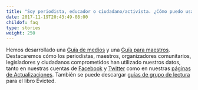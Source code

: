 ```yaml
---
title: "Soy periodista, educador o ciudadano/activista. ¿Cómo puedo usar sus herramientas para encontrar historias en los datos y educar a las personas sobre el desalojo?"
date: 2017-11-19T20:43:49-08:00
childof: faq
type: stories
weight: 250
---
```

Hemos desarrollado una <a href="#">Guía de medios</a> y una <a href="#">Guía para maestros</a>. Destacaremos cómo los periodistas, maestros, organizadores comunitarios, legisladores y ciudadanos comprometidos han utilizado nuestros datos, tanto en nuestras cuentas de <a href="https://www.facebook.com/evictionlab/" target="_blank">Facebook</a> y <a href="https://twitter.com/evictionlab" target="_blank">Twitter</a> como en nuestras <a href="/updates">páginas de Actualizaciones</a>. También se puede descargar <a href="http://www.evictedbook.com/reading-group-guides" target="_blank">guías de grupo de lectura</a> para el libro <span class="ital">Evicted</span>. 
